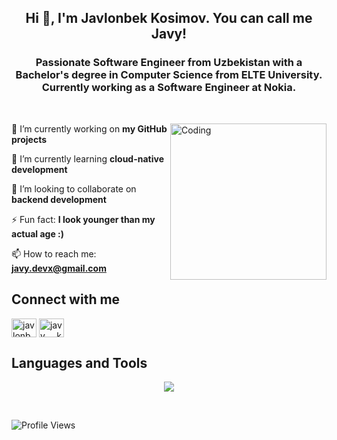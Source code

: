 <h2 align="center">Hi 👋, I'm Javlonbek Kosimov. You can call me Javy!</h2>
<h3 align="center">
Passionate Software Engineer from Uzbekistan with a Bachelor's degree in Computer Science from ELTE University. Currently working as a Software Engineer at Nokia.
</h3>

<div>&nbsp;</div>
<div>
  <img align="right" alt="Coding" width="250" src="https://media.giphy.com/media/qgQUggAC3Pfv687qPC/giphy.gif"> 

🔭 I’m currently working on **my GitHub projects**

🌱 I’m currently learning **cloud-native development**

👯 I’m looking to collaborate on **backend development**

⚡ Fun fact: **I look younger than my actual age :)**

📫 How to reach me: **javy.devx@gmail.com**

## Connect with me
<p align="left">
<a href="https://linkedin.com/in/javydev" target="blank"><img align="center" src="https://raw.githubusercontent.com/rahuldkjain/github-profile-readme-generator/master/src/images/icons/Social/linked-in-alt.svg" alt="javlonbek-kosimov" height="30" width="40" /></a>
<a href="https://instagram.com/javy_dev" target="blank"><img align="center" src="https://raw.githubusercontent.com/rahuldkjain/github-profile-readme-generator/master/src/images/icons/Social/instagram.svg" alt="javy___k" height="30" width="40" /></a>
</p>

## Languages and Tools
<p align="center">
  <a href="https://github.com/javydevx">
    <img src="https://skillicons.dev/icons?i=go,python,javascript,typescript,docker,kubernetes,helm,react,nextjs,nodejs,express,postgresql,mongodb,robotframework,git,jenkins" />
  </a>
</p>


<br>

![Profile Views](https://komarev.com/ghpvc/?username=javydevx&abbreviated=true)
